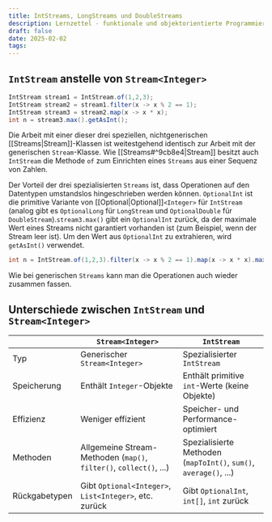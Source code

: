 ```yaml
---
title: IntStreams, LongStreams und DoubleStreams
description: Lernzettel - funktionale und objektorientierte Programmierung
draft: false
date: 2025-02-02
tags:
---
```

## `IntStream` anstelle von `Stream<Integer>`
```java
IntStream stream1 = IntStream.of(1,2,3);
IntStream stream2 = stream1.filter(x -> x % 2 == 1);
IntStream stream3 = stream2.map(x -> x * x);
int n = stream3.max().getAsInt();
```
Die Arbeit mit einer dieser drei speziellen, nichtgenerischen [[Streams|Stream]]-Klassen ist weitestgehend identisch zur Arbeit mit der generischen `Stream`-Klasse. Wie [[Streams#^9cb8e4|Stream]] besitzt auch `IntStream` die Methode `of` zum Einrichten eines `Streams` aus einer Sequenz von Zahlen.

Der Vorteil der drei spezialisierten `Streams` ist, dass Operationen auf den Datentypen umstandslos hingeschrieben werden können. `OptionalInt` ist die primitive Variante von [[Optional|Optional]]`<Integer>` für `IntStream` (analog gibt es `OptionalLong` für `LongStream` und `OptionalDouble` für `DoubleStream`).`stream3.max()` gibt ein `OptionalInt` zurück, da der maximale Wert eines Streams nicht garantiert vorhanden ist (zum Beispiel, wenn der Stream leer ist). Um den Wert aus `OptionalInt` zu extrahieren, wird `getAsInt()` verwendet.

```java
int n = IntStream.of(1,2,3).filter(x -> x % 2 == 1).map(x -> x * x).max().getAsInt()
```
Wie bei generischen `Streams` kann man die Operationen auch wieder zusammen fassen.
## Unterschiede zwischen `IntStream` und `Stream<Integer>`
|               | `Stream<Integer>`                                                  | `IntStream`                                                       |
| ------------- | ------------------------------------------------------------------ | ----------------------------------------------------------------- |
| Typ           | Generischer `Stream<Integer>`                                      | Spezialisierter `IntStream`                                       |
| Speicherung   | Enthält `Integer`-Objekte                                          | Enthält primitive `int`-Werte (keine Objekte)                     |
| Effizienz     | Weniger effizient                                                  | Speicher- und Performance-optimiert                               |
| Methoden      | Allgemeine Stream-Methoden (`map()`, `filter()`, `collect()`, ...) | Spezialisierte Methoden (`mapToInt()`, `sum()`, `average()`, ...) |
| Rückgabetypen | Gibt `Optional<Integer>`, `List<Integer>`, etc. zurück             | Gibt `OptionalInt`, `int[]`, `int` zurück                         |
